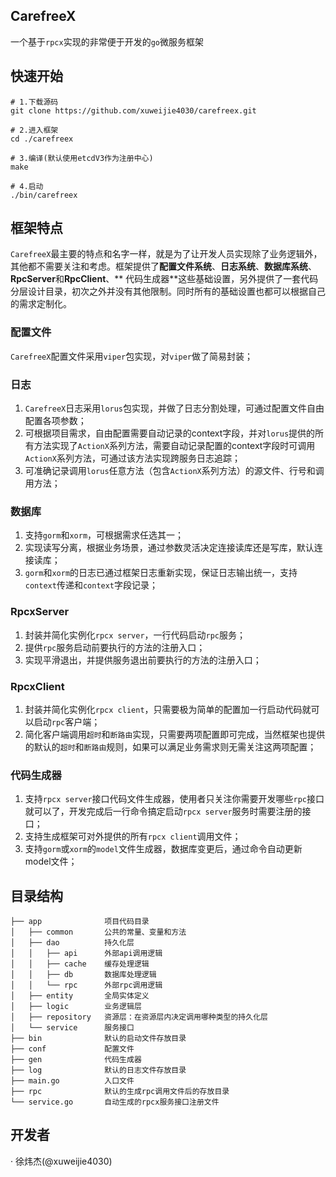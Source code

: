 ## CarefreeX

一个基于`rpcx`实现的非常便于开发的`go`微服务框架

## 快速开始

```shell
# 1.下载源码
git clone https://github.com/xuweijie4030/carefreex.git

# 2.进入框架
cd ./carefreex

# 3.编译(默认使用etcdV3作为注册中心)
make

# 4.启动
./bin/carefreex
```

## 框架特点

`CarefreeX`最主要的特点和名字一样，就是为了让开发人员实现除了业务逻辑外，其他都不需要关注和考虑。框架提供了**配置文件系统**、**日志系统**、**数据库系统**、**RpcServer**和**RpcClient**、**
代码生成器**这些基础设置，另外提供了一套代码分层设计目录，初次之外并没有其他限制。同时所有的基础设置也都可以根据自己的需求定制化。

### 配置文件

`CarefreeX`配置文件采用`viper`包实现，对`viper`做了简易封装；

### 日志

1. `CarefreeX`日志采用`lorus`包实现，并做了日志分割处理，可通过配置文件自由配置各项参数；
2. 可根据项目需求，自由配置需要自动记录的context字段，并对`lorus`提供的所有方法实现了`ActionX`系列方法，需要自动记录配置的context字段时可调用`ActionX`系列方法，可通过该方法实现跨服务日志追踪；
3. 可准确记录调用`lorus`任意方法（包含`ActionX`系列方法）的源文件、行号和调用方法；

### 数据库

1. 支持`gorm`和`xorm`，可根据需求任选其一；
2. 实现读写分离，根据业务场景，通过参数灵活决定连接读库还是写库，默认连接读库；
3. `gorm`和`xorm`的日志已通过框架日志重新实现，保证日志输出统一，支持`context`传递和`context`字段记录；

### RpcxServer

1. 封装并简化实例化`rpcx server`，一行代码启动`rpc`服务；
2. 提供`rpc`服务启动前要执行的方法的注册入口；
3. 实现平滑退出，并提供服务退出前要执行的方法的注册入口；

### RpcxClient

1. 封装并简化实例化`rpcx client`，只需要极为简单的配置加一行启动代码就可以启动`rpc`客户端；
2. 简化客户端调用`超时`和`断路由`实现，只需要两项配置即可完成，当然框架也提供的默认的`超时`和`断路由`规则，如果可以满足业务需求则无需关注这两项配置；

### 代码生成器

1. 支持`rpcx server`接口代码文件生成器，使用者只关注你需要开发哪些`rpc`接口就可以了，开发完成后一行命令搞定启动`rpcx server`服务时需要注册的接口；
2. 支持生成框架可对外提供的所有`rpcx client`调用文件；
3. 支持`gorm`或`xorm`的`model`文件生成器，数据库变更后，通过命令自动更新model文件；

## 目录结构

```
├── app              项目代码目录
│   ├── common       公共的常量、变量和方法
│   ├── dao          持久化层
│   │   ├── api      外部api调用逻辑
│   │   ├── cache    缓存处理逻辑
│   │   ├── db       数据库处理逻辑
│   │   └── rpc      外部rpc调用逻辑
│   ├── entity       全局实体定义
│   ├── logic        业务逻辑层
│   ├── repository   资源层：在资源层内决定调用哪种类型的持久化层
│   └── service      服务接口
├── bin              默认的启动文件存放目录
├── conf             配置文件
├── gen              代码生成器
├── log              默认的日志文件存放目录
├── main.go          入口文件
├── rpc              默认的生成rpc调用文件后的存放目录
└── service.go       自动生成的rpcx服务接口注册文件
```

## 开发者

· 徐炜杰(@xuweijie4030)

